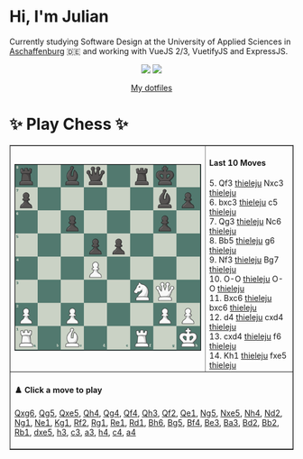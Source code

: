 # **Hi, I'm Julian**

Currently studying Software Design at the University of Applied Sciences in <a href="https://www.th-ab.de/en/" >Aschaffenburg</a> :de: and working with VueJS 2/3, VuetifyJS and ExpressJS.

<p align="center">
  <img src="https://github-readme-stats.vercel.app/api/top-langs/?username=thieleju&theme=blue-green&hide=jupyter%20notebook&layout=compact"  />
  <img width="420" src="https://github-readme-stats.vercel.app/api?username=thieleju&theme=blue-green&show_icons=true"/>
</p>

<p align="center">
    <a href="https://github.com/thieleju/dotfiles">My dotfiles</a>
</p>

<h1>✨ Play Chess ✨ </h1>

<table border="1" style="width:100%; border-collapse:collapse;">
<tr>
  <td><img src="https://raw.githubusercontent.com/thieleju/thieleju/main/games/game0/chessboard-1723979097.png" alt="Chessboard" width="600"/></td>
  <td>
    <h4>Last 10 Moves</h4>
    5. Qf3 <a href="https://github.com/thieleju">thieleju</a> Nxc3 <a href="https://github.com/thieleju">thieleju</a><br>
6. bxc3 <a href="https://github.com/thieleju">thieleju</a> c5 <a href="https://github.com/thieleju">thieleju</a><br>
7. Qg3 <a href="https://github.com/thieleju">thieleju</a> Nc6 <a href="https://github.com/thieleju">thieleju</a><br>
8. Bb5 <a href="https://github.com/thieleju">thieleju</a> g6 <a href="https://github.com/thieleju">thieleju</a><br>
9. Nf3 <a href="https://github.com/thieleju">thieleju</a> Bg7 <a href="https://github.com/thieleju">thieleju</a><br>
10. O-O <a href="https://github.com/thieleju">thieleju</a> O-O <a href="https://github.com/thieleju">thieleju</a><br>
11. Bxc6 <a href="https://github.com/thieleju">thieleju</a> bxc6 <a href="https://github.com/thieleju">thieleju</a><br>
12. d4 <a href="https://github.com/thieleju">thieleju</a> cxd4 <a href="https://github.com/thieleju">thieleju</a><br>
13. cxd4 <a href="https://github.com/thieleju">thieleju</a> f6 <a href="https://github.com/thieleju">thieleju</a><br>
14. Kh1 <a href="https://github.com/thieleju">thieleju</a> fxe5 <a href="https://github.com/thieleju">thieleju</a><br>

  </td>
</tr>
<tr>
  <td colspan="2">
    <h4>♟️ Click a move to play</h4>
    <a href="https://github.com/thieleju/thieleju/issues/new?title=Qxg6&body=Click+%27Submit+new+Issue%27+to+play+the+move&labels=chess" target="_blank">Qxg6</a>, <a href="https://github.com/thieleju/thieleju/issues/new?title=Qg5&body=Click+%27Submit+new+Issue%27+to+play+the+move&labels=chess" target="_blank">Qg5</a>, <a href="https://github.com/thieleju/thieleju/issues/new?title=Qxe5&body=Click+%27Submit+new+Issue%27+to+play+the+move&labels=chess" target="_blank">Qxe5</a>, <a href="https://github.com/thieleju/thieleju/issues/new?title=Qh4&body=Click+%27Submit+new+Issue%27+to+play+the+move&labels=chess" target="_blank">Qh4</a>, <a href="https://github.com/thieleju/thieleju/issues/new?title=Qg4&body=Click+%27Submit+new+Issue%27+to+play+the+move&labels=chess" target="_blank">Qg4</a>, <a href="https://github.com/thieleju/thieleju/issues/new?title=Qf4&body=Click+%27Submit+new+Issue%27+to+play+the+move&labels=chess" target="_blank">Qf4</a>, <a href="https://github.com/thieleju/thieleju/issues/new?title=Qh3&body=Click+%27Submit+new+Issue%27+to+play+the+move&labels=chess" target="_blank">Qh3</a>, <a href="https://github.com/thieleju/thieleju/issues/new?title=Qf2&body=Click+%27Submit+new+Issue%27+to+play+the+move&labels=chess" target="_blank">Qf2</a>, <a href="https://github.com/thieleju/thieleju/issues/new?title=Qe1&body=Click+%27Submit+new+Issue%27+to+play+the+move&labels=chess" target="_blank">Qe1</a>, <a href="https://github.com/thieleju/thieleju/issues/new?title=Ng5&body=Click+%27Submit+new+Issue%27+to+play+the+move&labels=chess" target="_blank">Ng5</a>, <a href="https://github.com/thieleju/thieleju/issues/new?title=Nxe5&body=Click+%27Submit+new+Issue%27+to+play+the+move&labels=chess" target="_blank">Nxe5</a>, <a href="https://github.com/thieleju/thieleju/issues/new?title=Nh4&body=Click+%27Submit+new+Issue%27+to+play+the+move&labels=chess" target="_blank">Nh4</a>, <a href="https://github.com/thieleju/thieleju/issues/new?title=Nd2&body=Click+%27Submit+new+Issue%27+to+play+the+move&labels=chess" target="_blank">Nd2</a>, <a href="https://github.com/thieleju/thieleju/issues/new?title=Ng1&body=Click+%27Submit+new+Issue%27+to+play+the+move&labels=chess" target="_blank">Ng1</a>, <a href="https://github.com/thieleju/thieleju/issues/new?title=Ne1&body=Click+%27Submit+new+Issue%27+to+play+the+move&labels=chess" target="_blank">Ne1</a>, <a href="https://github.com/thieleju/thieleju/issues/new?title=Kg1&body=Click+%27Submit+new+Issue%27+to+play+the+move&labels=chess" target="_blank">Kg1</a>, <a href="https://github.com/thieleju/thieleju/issues/new?title=Rf2&body=Click+%27Submit+new+Issue%27+to+play+the+move&labels=chess" target="_blank">Rf2</a>, <a href="https://github.com/thieleju/thieleju/issues/new?title=Rg1&body=Click+%27Submit+new+Issue%27+to+play+the+move&labels=chess" target="_blank">Rg1</a>, <a href="https://github.com/thieleju/thieleju/issues/new?title=Re1&body=Click+%27Submit+new+Issue%27+to+play+the+move&labels=chess" target="_blank">Re1</a>, <a href="https://github.com/thieleju/thieleju/issues/new?title=Rd1&body=Click+%27Submit+new+Issue%27+to+play+the+move&labels=chess" target="_blank">Rd1</a>, <a href="https://github.com/thieleju/thieleju/issues/new?title=Bh6&body=Click+%27Submit+new+Issue%27+to+play+the+move&labels=chess" target="_blank">Bh6</a>, <a href="https://github.com/thieleju/thieleju/issues/new?title=Bg5&body=Click+%27Submit+new+Issue%27+to+play+the+move&labels=chess" target="_blank">Bg5</a>, <a href="https://github.com/thieleju/thieleju/issues/new?title=Bf4&body=Click+%27Submit+new+Issue%27+to+play+the+move&labels=chess" target="_blank">Bf4</a>, <a href="https://github.com/thieleju/thieleju/issues/new?title=Be3&body=Click+%27Submit+new+Issue%27+to+play+the+move&labels=chess" target="_blank">Be3</a>, <a href="https://github.com/thieleju/thieleju/issues/new?title=Ba3&body=Click+%27Submit+new+Issue%27+to+play+the+move&labels=chess" target="_blank">Ba3</a>, <a href="https://github.com/thieleju/thieleju/issues/new?title=Bd2&body=Click+%27Submit+new+Issue%27+to+play+the+move&labels=chess" target="_blank">Bd2</a>, <a href="https://github.com/thieleju/thieleju/issues/new?title=Bb2&body=Click+%27Submit+new+Issue%27+to+play+the+move&labels=chess" target="_blank">Bb2</a>, <a href="https://github.com/thieleju/thieleju/issues/new?title=Rb1&body=Click+%27Submit+new+Issue%27+to+play+the+move&labels=chess" target="_blank">Rb1</a>, <a href="https://github.com/thieleju/thieleju/issues/new?title=dxe5&body=Click+%27Submit+new+Issue%27+to+play+the+move&labels=chess" target="_blank">dxe5</a>, <a href="https://github.com/thieleju/thieleju/issues/new?title=h3&body=Click+%27Submit+new+Issue%27+to+play+the+move&labels=chess" target="_blank">h3</a>, <a href="https://github.com/thieleju/thieleju/issues/new?title=c3&body=Click+%27Submit+new+Issue%27+to+play+the+move&labels=chess" target="_blank">c3</a>, <a href="https://github.com/thieleju/thieleju/issues/new?title=a3&body=Click+%27Submit+new+Issue%27+to+play+the+move&labels=chess" target="_blank">a3</a>, <a href="https://github.com/thieleju/thieleju/issues/new?title=h4&body=Click+%27Submit+new+Issue%27+to+play+the+move&labels=chess" target="_blank">h4</a>, <a href="https://github.com/thieleju/thieleju/issues/new?title=c4&body=Click+%27Submit+new+Issue%27+to+play+the+move&labels=chess" target="_blank">c4</a>, <a href="https://github.com/thieleju/thieleju/issues/new?title=a4&body=Click+%27Submit+new+Issue%27+to+play+the+move&labels=chess" target="_blank">a4</a>
     <br/><br/>
  </td>
</tr>
</table>
